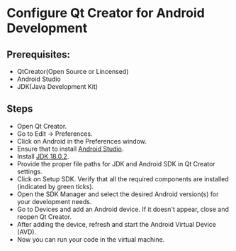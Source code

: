 #  Configure Qt Creator for Android Development 

## Prerequisites: 
* QtCreator(Open Source or Lincensed)
* Android Studio
* JDK(Java Development Kit) 

## Steps 

* Open Qt Creator.
* Go to Edit -> Preferences.
* Click on Android in the Preferences window.
* Ensure that to install [Android Studio](https://developer.android.com/studio).
* Install [JDK 18.0.2](https://www.oracle.com/java/technologies/javase/jdk18-archive-downloads.html).
* Provide the proper file paths for JDK and Android SDK in Qt Creator settings.
* Click on Setup SDK. Verify that all the required components are installed (indicated by green ticks).
* Open the SDK Manager and select the desired Android version(s) for your development needs.
* Go to Devices and add an Android device. If it doesn't appear, close and reopen Qt Creator.
* After adding the device, refresh and start the Android Virtual Device (AVD).
* Now you can run your code in the virtual machine.

